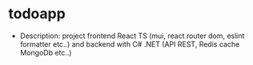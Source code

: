 # todoapp 
 - Description: project frontend React TS (mui, react router dom, eslint formatter etc..) and backend with C# .NET (API REST, Redis cache MongoDb etc..)